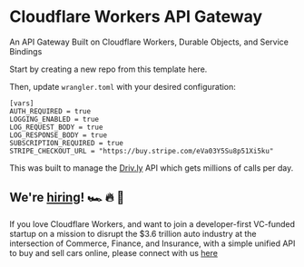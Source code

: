 # Cloudflare Workers API Gateway

An API Gateway Built on Cloudflare Workers, Durable Objects, and Service Bindings

Start by creating a new repo from this template here.

Then, update `wrangler.toml` with your desired configuration:
```
[vars]
AUTH_REQUIRED = true
LOGGING_ENABLED = true
LOG_REQUEST_BODY = true
LOG_RESPONSE_BODY = true
SUBSCRIPTION_REQUIRED = true
STRIPE_CHECKOUT_URL = "https://buy.stripe.com/eVa03Y5Su8p51Xi5ku"
```

This was built to manage the [Driv.ly](https://driv.ly) API which gets millions of calls per day.


## We're [hiring](https://driv.ly)! 🏎️ 🔥 🚀
If you love Cloudflare Workers, and want to join a developer-first VC-funded startup on a mission to disrupt the $3.6 trillion auto industry at the intersection of Commerce, Finance, and Insurance, with a simple unified API to buy and sell cars online, please connect with us [here](https://driv.ly)
